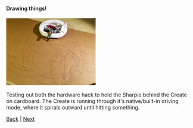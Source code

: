 #### Drawing things!

<a href="https://www.youtube.com/watch?v=muvwBQiBKdc&feature=youtu.be" target="_blank"><img src="img/drawing_circles.JPG" alt="Roomba draws circles!" width="240" height="180" border="0" /></a>

Testing out both the hardware hack to hold the Sharpie behind the Create on cardboard. The Create is running through it's native/built-in driving mode, where it spirals outward until hitting something.

[Back]() | [Next]()



